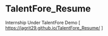 # TalentFore_Resume
Internship Under TalentFore
Demo [ https://jagrit29.github.io/TalentFore_Resume/ ]
